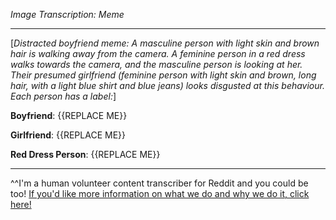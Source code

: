 *Image Transcription: Meme*

---

[*Distracted boyfriend meme: A masculine person with light skin and brown hair is walking away from the camera. A feminine person in a red dress walks towards the camera, and the masculine person is looking at her. Their presumed girlfriend (feminine person with light skin and brown, long hair, with a light blue shirt and blue jeans) looks disgusted at this behaviour. Each person has a label:*]

**Boyfriend**: {{REPLACE ME}}

**Girlfriend**: {{REPLACE ME}}

**Red Dress Person**: {{REPLACE ME}}

---

^^I'm&#32;a&#32;human&#32;volunteer&#32;content&#32;transcriber&#32;for&#32;Reddit&#32;and&#32;you&#32;could&#32;be&#32;too!&#32;[If&#32;you'd&#32;like&#32;more&#32;information&#32;on&#32;what&#32;we&#32;do&#32;and&#32;why&#32;we&#32;do&#32;it,&#32;click&#32;here!](https://www.reddit.com/r/TranscribersOfReddit/wiki/index)